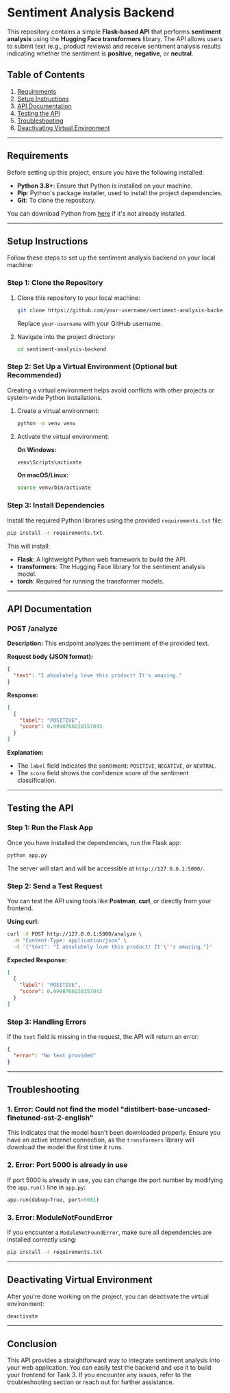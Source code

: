 # Sentiment Analysis Backend

This repository contains a simple **Flask-based API** that performs **sentiment analysis** using the **Hugging Face transformers** library. The API allows users to submit text (e.g., product reviews) and receive sentiment analysis results indicating whether the sentiment is **positive**, **negative**, or **neutral**.

## Table of Contents
1. [Requirements](#requirements)
2. [Setup Instructions](#setup-instructions)
3. [API Documentation](#api-documentation)
4. [Testing the API](#testing-the-api)
5. [Troubleshooting](#troubleshooting)
6. [Deactivating Virtual Environment](#deactivating-virtual-environment)

---

## Requirements

Before setting up this project, ensure you have the following installed:

- **Python 3.8+**: Ensure that Python is installed on your machine.
- **Pip**: Python's package installer, used to install the project dependencies.
- **Git**: To clone the repository.

You can download Python from [here](https://www.python.org/downloads/) if it's not already installed.

---

## Setup Instructions

Follow these steps to set up the sentiment analysis backend on your local machine:

### Step 1: Clone the Repository

1. Clone this repository to your local machine:
   ```bash
   git clone https://github.com/your-username/sentiment-analysis-backend.git
   ```

   Replace `your-username` with your GitHub username.

2. Navigate into the project directory:
   ```bash
   cd sentiment-analysis-backend
   ```

### Step 2: Set Up a Virtual Environment (Optional but Recommended)

Creating a virtual environment helps avoid conflicts with other projects or system-wide Python installations.

1. Create a virtual environment:
   ```bash
   python -m venv venv
   ```

2. Activate the virtual environment:

   **On Windows:**
   ```bash
   venv\Scripts\activate
   ```

   **On macOS/Linux:**
   ```bash
   source venv/bin/activate
   ```

### Step 3: Install Dependencies

Install the required Python libraries using the provided `requirements.txt` file:

```bash
pip install -r requirements.txt
```

This will install:
- **Flask**: A lightweight Python web framework to build the API.
- **transformers**: The Hugging Face library for the sentiment analysis model.
- **torch**: Required for running the transformer models.

---

## API Documentation

### POST /analyze

**Description:** This endpoint analyzes the sentiment of the provided text.

**Request body (JSON format):**
```json
{
  "text": "I absolutely love this product! It's amazing."
}
```

**Response:**
```json
[
  {
    "label": "POSITIVE",
    "score": 0.9998760228157043
  }
]
```

**Explanation:**
- The `label` field indicates the sentiment: `POSITIVE`, `NEGATIVE`, or `NEUTRAL`.
- The `score` field shows the confidence score of the sentiment classification.

---

## Testing the API

### Step 1: Run the Flask App

Once you have installed the dependencies, run the Flask app:

```bash
python app.py
```

The server will start and will be accessible at `http://127.0.0.1:5000/`.

### Step 2: Send a Test Request

You can test the API using tools like **Postman**, **curl**, or directly from your frontend.

**Using curl:**
```bash
curl -X POST http://127.0.0.1:5000/analyze \
  -H "Content-Type: application/json" \
  -d '{"text": "I absolutely love this product! It'\''s amazing."}'
```

**Expected Response:**
```json
[
  {
    "label": "POSITIVE",
    "score": 0.9998760228157043
  }
]
```

### Step 3: Handling Errors

If the `text` field is missing in the request, the API will return an error:

```json
{
  "error": "No text provided"
}
```

---

## Troubleshooting

### 1. Error: Could not find the model "distilbert-base-uncased-finetuned-sst-2-english"

This indicates that the model hasn't been downloaded properly. Ensure you have an active internet connection, as the `transformers` library will download the model the first time it runs.

### 2. Error: Port 5000 is already in use

If port 5000 is already in use, you can change the port number by modifying the `app.run()` line in `app.py`:

```python
app.run(debug=True, port=5001)
```

### 3. Error: ModuleNotFoundError

If you encounter a `ModuleNotFoundError`, make sure all dependencies are installed correctly using:

```bash
pip install -r requirements.txt
```

---

## Deactivating Virtual Environment

After you're done working on the project, you can deactivate the virtual environment:

```bash
deactivate
```

---

## Conclusion

This API provides a straightforward way to integrate sentiment analysis into your web application. You can easily test the backend and use it to build your frontend for Task 3. If you encounter any issues, refer to the troubleshooting section or reach out for further assistance.